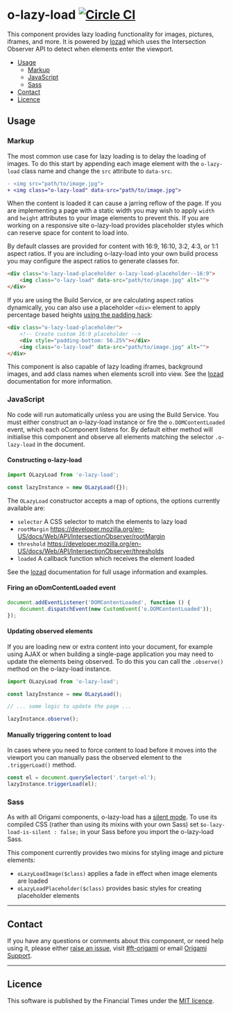 o-lazy-load [![Circle CI](https://circleci.com/gh/Financial-Times/o-lazy-load/tree/master.svg?style=svg)](https://circleci.com/gh/Financial-Times/o-lazy-load/tree/master)
=================

This component provides lazy loading functionality for images, pictures, iframes, and more. It is powered by [lozad] which uses the Intersection Observer API to detect when elements enter the viewport.

- [Usage](#usage)
	- [Markup](#markup)
	- [JavaScript](#javascript)
	- [Sass](#sass)
- [Contact](#contact)
- [Licence](#licence)

[lozad]: (https://github.com/ApoorvSaxena/lozad.js)

## Usage

### Markup

The most common use case for lazy loading is to delay the loading of images. To do this start by appending each image element with the `o-lazy-load` class name and change the `src` attribute to `data-src`.

```diff
- <img src="path/to/image.jpg">
+ <img class="o-lazy-load" data-src="path/to/image.jpg">
```

When the content is loaded it can cause a jarring reflow of the page. If you are implementing a page with a static width you may wish to apply `width` and `height` attributes to your image elements to prevent this. If you are working on a responsive site o-lazy-load provides placeholder styles which can reserve space for content to load into.

By default classes are provided for content with 16:9, 16:10, 3:2, 4:3, or 1:1 aspect ratios. If you are including o-lazy-load into your own build process you may configure the aspect ratios to generate classes for.

```html
<div class="o-lazy-load-placeholder o-lazy-load-placeholder--16:9">
	<img class="o-lazy-load" data-src="path/to/image.jpg" alt="">
</div>
```

If you are using the Build Service, or are calculating aspect ratios dynamically, you can also use a placeholder `<div>` element to apply percentage based heights [using the padding hack](https://css-tricks.com/aspect-ratio-boxes/):

```html
<div class="o-lazy-load-placeholder">
	<!-- Create custom 16:9 placeholder -->
	<div style="padding-bottom: 56.25%"></div>
	<img class="o-lazy-load" data-src="path/to/image.jpg" alt="">
</div>
```

This component is also capable of lazy loading iframes, background images, and add class names when elements scroll into view. See the [lozad] documentation for more information.

### JavaScript

No code will run automatically unless you are using the Build Service.
You must either construct an o-lazy-load instance or fire the `o.DOMContentLoaded` event, which each oComponent listens for. By default either method will initialise this component and observe all  elements matching the selector `.o-lazy-load` in the document.

#### Constructing o-lazy-load

```js
import OLazyLoad from 'o-lazy-load';

const lazyInstance = new OLazyLoad({});
```

The `OLazyLoad` constructor accepts a map of options, the options currently available are:

- `selector` A CSS selector to match the elements to lazy load
- `rootMargin` https://developer.mozilla.org/en-US/docs/Web/API/IntersectionObserver/rootMargin
- `threshold` https://developer.mozilla.org/en-US/docs/Web/API/IntersectionObserver/thresholds
- `loaded` A callback function which receives the element loaded

See the [lozad] documentation for full usage information and examples.

#### Firing an oDomContentLoaded event

```js
document.addEventListener('DOMContentLoaded', function () {
	document.dispatchEvent(new CustomEvent('o.DOMContentLoaded'));
});
```

#### Updating observed elements

If you are loading new or extra content into your document, for example using AJAX or when building a single-page application you may need to update the elements being observed. To do this you can call the `.observe()` method on the o-lazy-load instance.

```js
import OLazyLoad from 'o-lazy-load';

const lazyInstance = new OLazyLoad();

// ... some logic to update the page ...

lazyInstance.observe();
```

#### Manually triggering content to load

In cases where you need to force content to load before it moves into the viewport you can manually pass the observed element to the `.triggerLoad()` method.

```js
const el = document.querySelector('.target-el');
lazyInstance.triggerLoad(el);
```

### Sass

As with all Origami components, o-lazy-load has a [silent mode](http://origami.ft.com/docs/syntax/scss/#silent-styles). To use its compiled CSS (rather than using its mixins with your own Sass) set `$o-lazy-load-is-silent : false;` in your Sass before you import the o-lazy-load Sass.

This component currently provides two mixins for styling image and picture elements:

- `oLazyLoadImage($class)` applies a fade in effect when image elements are loaded
- `oLazyLoadPlaceholder($class)` provides basic styles for creating placeholder elements

---

## Contact

If you have any questions or comments about this component, or need help using it, please either [raise an issue](https://github.com/Financial-Times/o-lazy-load/issues), visit [#ft-origami](https://financialtimes.slack.com/messages/ft-origami/) or email [Origami Support](mailto:origami-support@ft.com).

----

## Licence

This software is published by the Financial Times under the [MIT licence](http://opensource.org/licenses/MIT).
